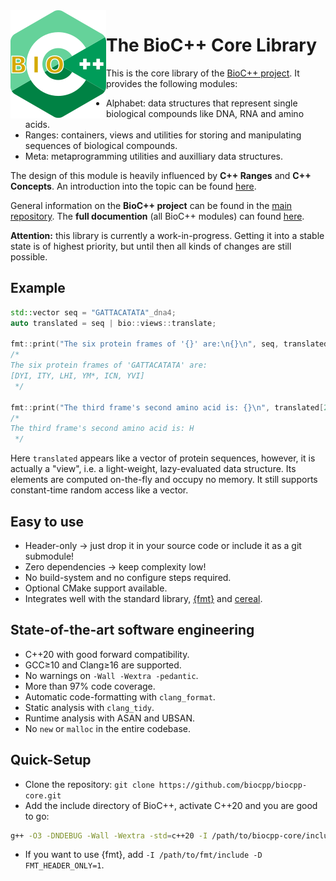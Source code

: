 <img align="left" src="test/documentation/biocpp_logo.svg">

# The BioC++ Core Library

This is the core library of the [BioC++ project](https://github.com/biocpp/biocpp). It provides the following modules:

  * Alphabet: data structures that represent single biological compounds like DNA, RNA and amino acids.
  * Ranges: containers, views and utilities for storing and manipulating sequences of biological compounds.
  * Meta: metaprogramming utilities and auxilliary data structures.

The design of this module is heavily influenced by **C++ Ranges** and **C++ Concepts**.
An introduction into the topic can be found [here](https://biocpp.github.io/core_ranges.html).

General information on the **BioC++ project** can be found in the [main repository](https://github.com/biocpp/biocpp).
The **full documention** (all BioC++ modules) can found [here](https://biocpp.github.io).

**Attention:** this library is currently a work-in-progress. Getting it into a stable state is of highest priority, but until then all kinds of changes are still possible.

## Example

```cpp
std::vector seq = "GATTACATATA"_dna4;
auto translated = seq | bio::views::translate;

fmt::print("The six protein frames of '{}' are:\n{}\n", seq, translated);
/*
The six protein frames of 'GATTACATATA' are:
[DYI, ITY, LHI, YM*, ICN, YVI]
 */

fmt::print("The third frame's second amino acid is: {}\n", translated[2][1]);
/*
The third frame's second amino acid is: H
 */
```

Here `translated` appears like a vector of protein sequences, however, it is actually a "view", i.e. a light-weight,
lazy-evaluated data structure. Its elements are computed on-the-fly and occupy no memory. It still supports
constant-time random access like a vector.

## Easy to use

  * Header-only → just drop it in your source code or include it as a git submodule!
  * Zero dependencies → keep complexity low!
  * No build-system and no configure steps required.
  * Optional CMake support available.
  * Integrates well with the standard library, [{fmt}](https://github.com/fmtlib/fmt) and [cereal](https://github.com/USCiLab/cereal).

## State-of-the-art software engineering

  * C++20 with good forward compatibility.
  * GCC≥10 and Clang≥16 are supported.
  * No warnings on `-Wall -Wextra -pedantic`.
  * More than 97% code coverage.
  * Automatic code-formatting with `clang_format`.
  * Static analysis with `clang_tidy`.
  * Runtime analysis with ASAN and UBSAN.
  * No `new` or `malloc` in the entire codebase.

## Quick-Setup

  * Clone the repository: `git clone https://github.com/biocpp/biocpp-core.git`
  * Add the include directory of BioC++, activate C++20 and you are good to go:
```sh
g++ -O3 -DNDEBUG -Wall -Wextra -std=c++20 -I /path/to/biocpp-core/include your_file.cpp
```
  * If you want to use {fmt}, add `-I /path/to/fmt/include -D FMT_HEADER_ONLY=1`.
